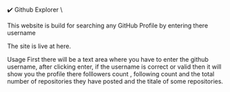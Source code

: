 ✔️ Github Explorer \

This website is build for searching any GitHub Profile by entering there username

The site is live at here.

Usage
First there will be a text area where you have to enter the github username, after clicking enter, if the username is correct or valid then it will show you the profile there folllowers count , following count and the total number of repositories they have posted and the titale of some repositories.
